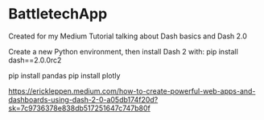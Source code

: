 # BattletechApp

Created for my Medium Tutorial talking about Dash basics and Dash 2.0

Create a new Python environment, then install Dash 2 with: pip install dash==2.0.0rc2

pip install pandas
pip install plotly

https://erickleppen.medium.com/how-to-create-powerful-web-apps-and-dashboards-using-dash-2-0-a05db174f20d?sk=7c9736378e838db517251647c747b80f
